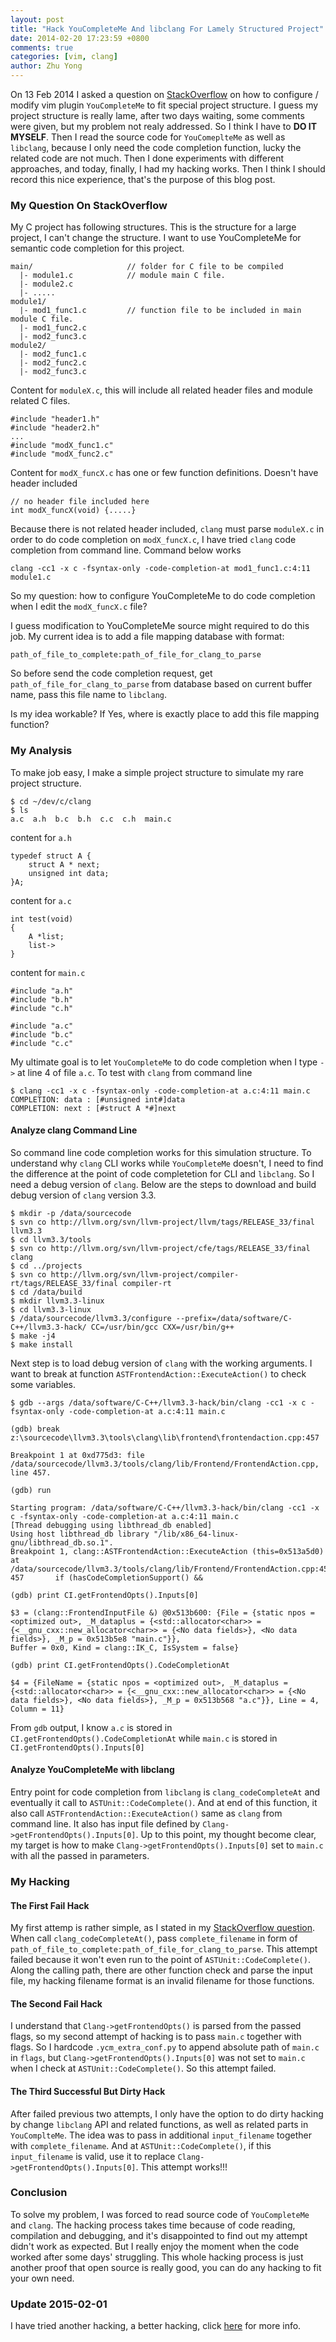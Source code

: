 ```yaml
---
layout: post
title: "Hack YouCompleteMe And libclang For Lamely Structured Project"
date: 2014-02-20 17:23:59 +0800
comments: true
categories: [vim, clang]
author: Zhu Yong
---
```


On 13 Feb 2014 I asked a question on [StackOverflow](http://stackoverflow.com/questions/21746668/configure-vim-youcompleteme-for-special-project-structure) on how to configure / modify vim plugin `YouCompleteMe` to fit special project structure. I guess my project structure is really lame, after two days waiting, some comments were given, but my problem not realy addressed. So I think I have to **DO IT MYSELF**. Then I read the source code for `YouComeplteMe` as well as `libclang`, because I only need the code completion function, lucky the related code are not much. Then I done  experiments with different approaches, and today, finally, I had my hacking works. Then I think I should record this nice experience, that's the purpose of this blog post. 

### My Question On StackOverflow

My C project has following structures. This is the structure for a large project, I can't change the structure. I want to use YouCompleteMe for semantic code completion for this project.

    main/                     // folder for C file to be compiled
      |- module1.c            // module main C file.
      |- module2.c
      |- .....
    module1/
      |- mod1_func1.c         // function file to be included in main module C file.
      |- mod1_func2.c
      |- mod2_func3.c
    module2/
      |- mod2_func1.c
      |- mod2_func2.c
      |- mod2_func3.c

Content for `moduleX.c`, this will include all related header files and module related C files.

    #include "header1.h"
    #include "header2.h"
    ...
    #include "modX_func1.c"
    #include "modX_func2.c"

Content for `modX_funcX.c` has one or few function definitions. Doesn't have header included

    // no header file included here
    int modX_funcX(void) {.....}

Because there is not related header included, `clang` must parse `moduleX.c` in order to do code completion on `modX_funcX.c`,  I have tried `clang` code completion from command line. Command below works

    clang -cc1 -x c -fsyntax-only -code-completion-at mod1_func1.c:4:11 module1.c 

So my question: how to configure YouCompleteMe to do code completion when I edit the `modX_funcX.c` file? 

I guess modification to YouCompleteMe source might required to do this job. My current idea is to add a file mapping database with format:

    path_of_file_to_complete:path_of_file_for_clang_to_parse

So before send the code completion request, get `path_of_file_for_clang_to_parse` from database based on current buffer name, pass this file name to `libclang`. 

Is my idea workable? If Yes, where is exactly place to add this file mapping function? 

<!-- more -->

### My Analysis

To make job easy, I make a simple project structure to simulate my rare project structure. 

    $ cd ~/dev/c/clang
    $ ls
    a.c  a.h  b.c  b.h  c.c  c.h  main.c

content for `a.h`

    typedef struct A {
        struct A * next;
        unsigned int data;
    }A;

content for `a.c`

    int test(void)
    {
        A *list;
        list->
    }

content for `main.c`

    #include "a.h"
    #include "b.h"
    #include "c.h"
    
    #include "a.c"
    #include "b.c"
    #include "c.c"

My ultimate goal is to let `YouCompleteMe` to do code completion when I type `->` at line 4 of file `a.c`. To test with `clang` from command line

    $ clang -cc1 -x c -fsyntax-only -code-completion-at a.c:4:11 main.c
    COMPLETION: data : [#unsigned int#]data
    COMPLETION: next : [#struct A *#]next

#### Analyze clang Command Line

So command line code completion works for this simulation structure. To understand why `clang` CLI works while `YouCompleteMe` doesn't, I need to find the difference at the point of code completetion for CLI and `libclang`. So I need a debug version of `clang`. Below are the steps to download and build debug version of `clang` version 3.3.

    $ mkdir -p /data/sourcecode
    $ svn co http://llvm.org/svn/llvm-project/llvm/tags/RELEASE_33/final llvm3.3
    $ cd llvm3.3/tools
    $ svn co http://llvm.org/svn/llvm-project/cfe/tags/RELEASE_33/final clang
    $ cd ../projects
    $ svn co http://llvm.org/svn/llvm-project/compiler-rt/tags/RELEASE_33/final compiler-rt
    $ cd /data/build
    $ mkdir llvm3.3-linux
    $ cd llvm3.3-linux
    $ /data/sourcecode/llvm3.3/configure --prefix=/data/software/C-C++/llvm3.3-hack/ CC=/usr/bin/gcc CXX=/usr/bin/g++
    $ make -j4
    $ make install

Next step is to load debug version of `clang` with the working arguments. I want to break at function `ASTFrontendAction::ExecuteAction()` to check some variables.

    $ gdb --args /data/software/C-C++/llvm3.3-hack/bin/clang -cc1 -x c -fsyntax-only -code-completion-at a.c:4:11 main.c
    
    (gdb) break z:\sourcecode\llvm3.3\tools\clang\lib\frontend\frontendaction.cpp:457
    
    Breakpoint 1 at 0xd775d3: file /data/sourcecode/llvm3.3/tools/clang/lib/Frontend/FrontendAction.cpp, line 457.
    
    (gdb) run
    
    Starting program: /data/software/C-C++/llvm3.3-hack/bin/clang -cc1 -x c -fsyntax-only -code-completion-at a.c:4:11 main.c
    [Thread debugging using libthread_db enabled]
    Using host libthread_db library "/lib/x86_64-linux-gnu/libthread_db.so.1".
    Breakpoint 1, clang::ASTFrontendAction::ExecuteAction (this=0x513a5d0) at /data/sourcecode/llvm3.3/tools/clang/lib/Frontend/FrontendAction.cpp:457
    457       if (hasCodeCompletionSupport() &&
    
    (gdb) print CI.getFrontendOpts().Inputs[0]
    
    $3 = (clang::FrontendInputFile &) @0x513b600: {File = {static npos = <optimized out>, _M_dataplus = {<std::allocator<char>> = {<__gnu_cxx::new_allocator<char>> = {<No data fields>}, <No data fields>}, _M_p = 0x513b5e8 "main.c"}},
    Buffer = 0x0, Kind = clang::IK_C, IsSystem = false}
    
    (gdb) print CI.getFrontendOpts().CodeCompletionAt
    
    $4 = {FileName = {static npos = <optimized out>, _M_dataplus = {<std::allocator<char>> = {<__gnu_cxx::new_allocator<char>> = {<No data fields>}, <No data fields>}, _M_p = 0x513b568 "a.c"}}, Line = 4, Column = 11}

From `gdb` output, I know `a.c` is stored in `CI.getFrontendOpts().CodeCompletionAt` while `main.c` is stored in `CI.getFrontendOpts().Inputs[0]`

#### Analyze YouCompleteMe with libclang

Entry point for code completion from `libclang` is `clang_codeCompleteAt` and eventually it call to `ASTUnit::CodeComplete()`. And at end of this function, it also call `ASTFrontendAction::ExecuteAction()` same as `clang` from command line. It also has input file defined by `Clang->getFrontendOpts().Inputs[0]`. Up to this point, my thought become clear, my target is how to make `Clang->getFrontendOpts().Inputs[0]` set to `main.c` with all the passed in parameters. 

### My Hacking

#### The First Fail Hack

My first attemp is rather simple, as I stated in my [StackOverflow question](http://stackoverflow.com/questions/21746668/configure-vim-youcompleteme-for-special-project-structure). When call `clang_codeCompleteAt()`, pass `complete_filename` in form of `path_of_file_to_complete:path_of_file_for_clang_to_parse`. This attempt failed because it won't even run to the point of `ASTUnit::CodeComplete()`. Along the calling path, there are other function check and parse the input file, my hacking filename format is an invalid filename for those functions.

#### The Second Fail Hack

I understand that `Clang->getFrontendOpts()` is parsed from the passed flags, so my second attempt of hacking is to pass `main.c` together with flags. So I hardcode `.ycm_extra_conf.py` to append absolute path of `main.c` in `flags`, but `Clang->getFrontendOpts().Inputs[0]` was not set to `main.c` when I check at `ASTUnit::CodeComplete()`. So this attempt failed.

#### The Third Successful But Dirty Hack

After failed previous two attempts, I only have the option to do dirty hacking by change `libclang` API and related functions, as well as related parts in `YouComplteMe`. The idea was to pass in additional `input_filename` together with `complete_filename`. And at `ASTUnit::CodeComplete()`, if this `input_filename` is valid, use it to replace `Clang->getFrontendOpts().Inputs[0]`. This attempt works!!!


### Conclusion 

To solve my problem, I was forced to read source code of `YouCompleteMe` and `clang`. The hacking process takes time because of code reading, compilation and debugging, and it's disappointed to find out my attempt didn't work as expected. But I really enjoy the moment when the code worked after some days' struggling. This whole hacking process is just another proof that open source is really good, you can do any hacking to fit your own need.

### Update 2015-02-01

I have tried another hacking, a better hacking, click [here](/blog/2015/02/01/hacked-youcompleteme-to-support-lamely-structured-pojects/) for more info.
